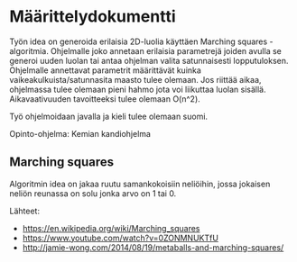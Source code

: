 # Määrittelydokumentti

Työn idea on generoida erilaisia 2D-luolia käyttäen Marching squares -algoritmia. Ohjelmalle joko annetaan erilaisia parametrejä joiden avulla se generoi uuden luolan tai antaa ohjelman valita satunnaisesti lopputuloksen. Ohjelmalle annettavat parametrit määrittävät kuinka vaikeakulkuista/satunnasita maasto tulee olemaan. Jos riittää aikaa, ohjelmassa tulee olemaan pieni hahmo jota voi liikuttaa luolan sisällä. Aikavaativuuden tavoitteeksi tulee olemaan O(n^2).

Työ ohjelmoidaan javalla ja kieli tulee olemaan suomi.

Opinto-ohjelma: Kemian kandiohjelma

## Marching squares

Algoritmin idea on jakaa ruutu samankokoisiin neliöihin, jossa jokaisen neliön reunassa on solu jonka arvo on 1 tai 0. 

Lähteet:
 - https://en.wikipedia.org/wiki/Marching_squares
 - https://www.youtube.com/watch?v=0ZONMNUKTfU
 - http://jamie-wong.com/2014/08/19/metaballs-and-marching-squares/
